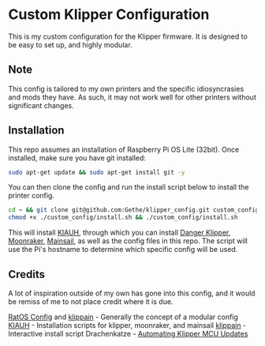 # Custom Klipper Configuration

This is my custom configuration for the Klipper firmware. It is designed to be
easy to set up, and highly modular.

## Note

This config is tailored to my own printers and the specific idiosyncrasies and
mods they have. As such, it may not work well for other printers without
significant changes.

## Installation

This repo assumes an installation of Raspberry Pi OS Lite (32bit). Once
installed, make sure you have git installed:

``` bash
sudo apt-get update && sudo apt-get install git -y
```
You can then clone the config and run the install script below to install the printer config.

```bash
cd ~ && git clone git@github.com:Gethe/klipper_config.git custom_config
chmod +x ./custom_config/install.sh && ./custom_config/install.sh
```

This will install [KIAUH], through which you can install [Danger Klipper],
[Moonraker], [Mainsail], as well as the config files in this repo. The script
will use the Pi's hostname to determine which specific config will be used.

## Credits

A lot of inspiration outside of my own has gone into this config, and it would
be remiss of me to not place credit where it is due.

[RatOS Config] and [klippain] - Generally the concept of a modular config
[KIAUH] - Installation scripts for klipper, moonraker, and mainsail
[klippain] - Interactive install script
Drachenkatze - [Automating Klipper MCU Updates](https://docs.vorondesign.com/community/howto/drachenkatze/automating_klipper_mcu_updates.html)

[Danger Klipper]: https://github.com/DangerKlippers/danger-klipper
[Moonraker]: https://github.com/Arksine/moonraker
[Mainsail]: https://github.com/mainsail-crew/mainsail
[klippain]: https://github.com/Frix-x/klippain
[KIAUH]: https://github.com/th33xitus/kiauh
[RatOS Config]: https://github.com/Rat-OS/RatOS-configuration
